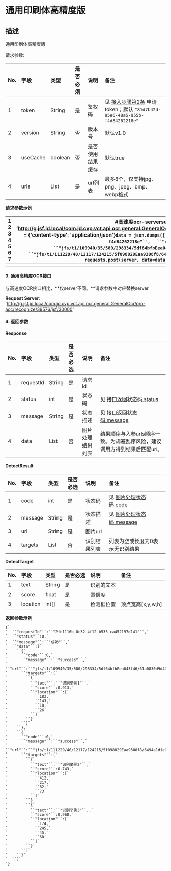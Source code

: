 # 通用印刷体高精度版


## 描述
通用印刷体高精度版



请求参数: 

| No.  | 字段     | 类型         | **是否必须** | 说明             | 备注                                                         |
| :--- | :------- | :----------- | :----------- | :--------------- | :----------------------------------------------------------- |
| 1    | token    | String       | 是           | 鉴权码           | 见 [接入步骤第2条](https://cf.jd.com/pages/viewpage.action?pageId=312087830) 申请token；默认 `"81d7b42d-95e6-48a5-955b-f4d84262218e"` |
| 2    | version  | String       | 否           | 版本号           | 默认v1.0                                                     |
| 3    | useCache | boolean      | 否           | 是否使用结果缓存 | 默认true                                                     |
| 4    | urls     | List<String> | 是           | url列表          | 最多8个，仅支持jpg、png、jpeg、bmp、webp格式                 |

**请求参数示例**

| 1 2 3 4 5 6 7 | #高速度ocr-serverserver = ‘http://g.jsf.jd.local/com.jd.cvp.vct.api.ocr.general.GeneralOcr/pro/recognize/1065909/jsf/20000'headers = {'content-type': 'application/json'}`data = json.dumps({` `  ``"token"``:``"81d7b42d-95e6-48a5-955b-f4d84262218e"``,` `  ``"urls"``:[` `    ``"jfs/t1/109940/35/580/298334/5df64bfbEea043f46/61a0830d9d43e894.jpg"``,` `    ``"jfs/t1/111229/40/12117/124215/5f098029Eaa9308f8/6494a1d1e06b1183.jpg"` `  ``]` `})``response = requests.post(server, data=data, headers=headers)` |
| ------------- | ------------------------------------------------------------ |
|               |                                                              |

#### 3. 通用高精度OCR接口

与高速度OCR接口相比，**仅server不同。**请求参数中对应替换server

**Request Server**: 'http://g.jsf.jd.local/com.jd.cvp.vct.api.ocr.general.GeneralOcr/pro-acc/recognize/39576/jsf/30000'

#### 4. 返回参数

**Response**

| **No.** | **字段**  | **类型**           | 是否必选 | **说明**         | 备注                                                         |
| :------ | :-------- | :----------------- | :------- | :--------------- | :----------------------------------------------------------- |
| 1       | requestId | String             | 是       | 请求id           |                                                              |
| 2       | status    | int                | 是       | 状态码           | 见 [接口返回状态码.status](https://cf.jd.com/pages/viewpage.action?pageId=312092129) |
| 3       | message   | String             | 是       | 状态描述         | 见 [接口返回状态码.message](https://cf.jd.com/pages/viewpage.action?pageId=312092129) |
| 4       | data      | List<DetectResult> | 否       | 图片处理结果列表 | 结果顺序与入参urls顺序一致。为规避乱序风险，建议调用方得到结果后匹配url。 |

**DetectResult**

| **No.** | **字段** | **类型**           | 是否必选 | **说明**     | 备注                                                         |
| :------ | :------- | :----------------- | :------- | :----------- | :----------------------------------------------------------- |
| 1       | code     | int                | 是       | 状态码       | 见 [图片处理状态码.code](https://cf.jd.com/pages/viewpage.action?pageId=312092129) |
| 2       | message  | String             | 是       | 状态描述     | 见 [图片处理状态码.message](https://cf.jd.com/pages/viewpage.action?pageId=312092129) |
| 3       | url      | String             | 是       | 图片url      |                                                              |
| 4       | targets  | List<DetectTarget> | 否       | 识别结果列表 | 列表为空或长度为0表示无识别结果                              |

**DetectTarget**

| **No.** | **字段** | **类型** | 是否必选 | **说明**   | 备注              |
| :------ | :------- | :------- | :------- | :--------- | :---------------- |
| 1       | text     | String   | 是       | 识别的文本 |                   |
| 2       | score    | float    | 是       | 置信度     |                   |
| 3       | location | int[]    | 是       | 检测框位置 | 顶点宽高[x,y,w,h] |


**返回参数示例**

```
{`
`  ``"requestId"``:``"2fe1116b-8c32-4f12-b535-ca452197d141"``,`
`  ``"status"``:0,`
`  ``"message"``:``"成功"``,`
`  ``"data"``:[`
`    ``{`
`      ``"code"``:0,`
`      ``"message"``:``"success"``,`
`      ``"url"``:``"jfs/t1/109940/35/580/298334/5df64bfbEea043f46/61a0830d9d43e894.jpg"``,`
`      ``"targets"``:[`
`        ``{`
`          ``"text"``:``"识别举例1"``,`
`          ``"score"``:0.913,`
`          ``"location"``:[`
`            ``183,`
`            ``143,`
`            ``18,`
`            ``26`
`          ``]`
`        ``}`
`      ``]`
`    ``},`
`    ``{`
`      ``"code"``:0,`
`      ``"message"``:``"success"``,`
`      ``"url"``:``"jfs/t1/111229/40/12117/124215/5f098029Eaa9308f8/6494a1d1e06b1183.jpg"``,`
`      ``"targets"``:[`
`        ``{`
`          ``"text"``:``"识别举例2"``,`
`          ``"score"``:0.743,`
`          ``"location"``:[`
`            ``412,`
`            ``217,`
`            ``62,`
`            ``73`
`          ``]`
`        ``},`
`        ``{`
`          ``"text"``:``"识别举例3"``,,`
`          ``"score"``:0.960,`
`          ``"location"``:[`
`            ``174,`
`            ``245,`
`            ``45,`
`            ``60`
`          ``]`
`        ``}`
`      ``]`
`    ``}`
`  ``]`
`}
```